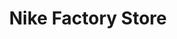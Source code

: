 ---
title: "Nike Factory Store"
url: /ciudad-autonoma-de-buenos-aires/nike-factory-store/
shop: ropa
---